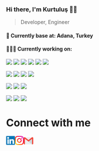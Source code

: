 ### Hi there, I'm Kurtuluş 👨‍💻

> Developer, Engineer

#### 📍 Currently base at: Adana, Turkey

#### 👨🏻‍💻 Currently working on:


<a src="https://www.mongodb.com/"><img src="https://img.icons8.com/color/48/000000/mongodb.png"/></a>
<a src="https://www.mongodb.com/"><img src="https://img.icons8.com/windows/32/4a90e2/node-js.png"/></a>
<a src="https://reactjs.org/"><img src="https://img.icons8.com/color/48/000000/react-native.png"/></a>
<a src="https://nodejs.org/"><img src="https://img.icons8.com/color/48/000000/nodejs.png"/></a>
<a src="https://www.w3schools.com/html/"><img src="https://img.icons8.com/color/48/4a90e2/graphql.png"/></a>
<a src="https://www.javascript.com/"><img src="https://img.icons8.com/color/48/000000/javascript.png"/></a>

<a src="https://getbootstrap.com/"><img src="https://img.icons8.com/color/48/000000/bootstrap.png"/></a>
<a src="https://www.w3schools.com/html/"><img src="https://img.icons8.com/color/48/4a90e2/sass.png"/></a>
<a src="https://www.w3schools.com/css/"><img src="https://img.icons8.com/color/48/000000/css3.png"/></a>
<a src="https://www.w3schools.com/html/"><img src="https://img.icons8.com/color/48/000000/html-5.png"/></a>

<a src="https://www.npmjs.com/"><img src="https://img.icons8.com/color/48/000000/npm.png"/></a>
<a src="https://www.w3schools.com/html/"><img src="https://img.icons8.com/color/48/000000/git.png"/></a>
<a src="https://github.com/"><img src="https://img.icons8.com/color/48/000000/github--v1.png"/></a>

<a src="https://www.w3schools.com/html/"><img src="https://img.icons8.com/ios-filled/50/000000/unity.png"/></a>
<a src="https://www.w3schools.com/html/"><img src="https://img.icons8.com/color/48/000000/c-sharp-logo.png"/></a>
<a src="https://visualstudio.microsoft.com/"><img src="https://img.icons8.com/color/48/000000/visual-studio.png"/></a>








# Connect with me

  <a href="https://www.linkedin.com/in/kurtulu%C5%9F-ert%C3%BCrk-040b6a178/">
    <img align="left" alt="Kurtuluş Ertürk | Linkedin" width="24px" src="https://github.com/SatYu26/SatYu26/blob/master/Assets/Linkedin.svg" />
  </a> &nbsp;&nbsp; 
  <a href="https://www.instagram.com/_kurtulus/">
    <img align="left" alt="Kurtuluş Ertürk | Instagram" width="24px" src="https://github.com/SatYu26/SatYu26/blob/master/Assets/Instagram.svg" />
  </a> &nbsp;&nbsp;
  <a href="mailto:erturkkurtulus360@gmail.com">
    <img align="left" alt="Kurtuluş Ertürk | Gmail" width="26px" src="https://github.com/SatYu26/SatYu26/blob/master/Assets/Gmail.svg" />
  </a>
